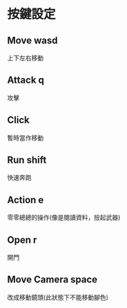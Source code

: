 # 按鍵設定

## Move wasd
上下左右移動
## Attack q
攻擊
## Click
暫時當作移動
## Run shift
快速奔跑
## Action e
零零總總的操作(像是閱讀資料，撿起武器)
## Open r
開門
## Move Camera space
改成移動鏡頭(此狀態下不能移動腳色)
